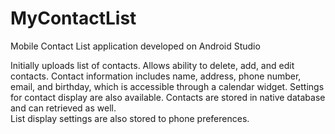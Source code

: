 # MyContactList
Mobile Contact List application developed on Android Studio

Initially uploads list of contacts.  Allows ability to delete, add, and edit contacts.  Contact information includes name, address, phone number, email, and birthday,
which is accessible through a calendar widget.  Settings for contact display are also available. Contacts are stored in native database and can retrieved as well.  
List display settings are also stored to phone preferences. 
